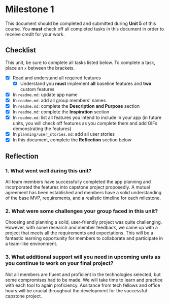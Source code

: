 # Milestone 1

This document should be completed and submitted during **Unit 5** of this course. You **must** check off all completed tasks in this document in order to receive credit for your work.

## Checklist

This unit, be sure to complete all tasks listed below. To complete a task, place an `x` between the brackets.

- [x] Read and understand all required features
  - [x] Understand you **must** implement **all** baseline features and **two** custom features
- [x] In `readme.md`: update app name
- [x] In `readme.md`: add all group members' names
- [x] In `readme.md`: complete the **Description and Purpose** section
- [x] In `readme.md`: complete the **Inspiration** section
- [x] In `readme.md`: list all features you intend to include in your app (in future units, you will check off features as you complete them and add GIFs demonstrating the features)
- [x] In `planning/user_stories.md`: add all user stories
- [x] In this document, complete the **Reflection** section below

## Reflection

### 1. What went well during this unit?

All team members have successfully completed the app planning and incorporated the features into capstone project proposedly. A mutual agreement has been established and members have a solid understanding of the base MVP, requirements, and a realistic timeline for each milestone.

### 2. What were some challenges your group faced in this unit?

Choosing and planning a solid, user-friendly project was quite challenging. However, with some research and member feedback, we came up with a project that meets all the requirements and expectations. This will be a fantastic learning opportunity for members to collaborate and participate in a team-like environment.

### 3. What additional support will you need in upcoming units as you continue to work on your final project?

Not all members are fluent and proficient in the technologies selected, but some compromises had to be made. We will take time to learn and practice with each tool to again proficiency. Assitance from tech fellows and office hours will be crucial throughout the development for the successful capstone project.
